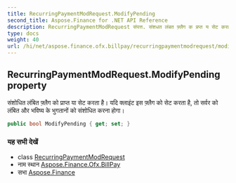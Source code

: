 ```yaml
---
title: RecurringPaymentModRequest.ModifyPending
second_title: Aspose.Finance for .NET API Reference
description: RecurringPaymentModRequest संपत्त. संशधत लंबत फ़्लैग क प्रप्त य सेट करत है यद क्लइंट इस फ़्लैग क सेट करत है त सर्वर क लंबत और भवष्य के भुगतनं क संशधत करन हग
type: docs
weight: 40
url: /hi/net/aspose.finance.ofx.billpay/recurringpaymentmodrequest/modifypending/
---
```

## RecurringPaymentModRequest.ModifyPending property

संशोधित लंबित फ़्लैग को प्राप्त या सेट करता है। यदि क्लाइंट इस फ़्लैग को सेट करता है, तो सर्वर को लंबित और भविष्य के भुगतानों को संशोधित करना होगा।

```csharp
public bool ModifyPending { get; set; }
```

### यह सभी देखें

* class [RecurringPaymentModRequest](../)
* नाम स्थान [Aspose.Finance.Ofx.BillPay](../../recurringpaymentmodrequest/)
* सभा [Aspose.Finance](../../../)


